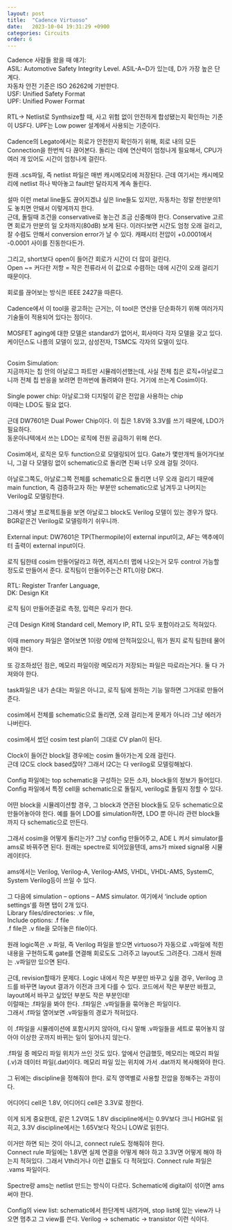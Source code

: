 ```yaml
---
layout: post
title:  "Cadence Virtuoso"
date:   2023-10-04 19:31:29 +0900
categories: Circuits
order: 6
---
```


Cadence 사람들 왔을 때 얘기:<br>
ASIL: Automotive Safety Integrity Level. ASIL-A~D가 있는데, D가 가장 높은 단계다.<br>
자동차 안전 기준은 ISO 26262에 기반한다.<br>
USF: Unified Safety Format<br>
UPF: Unified Power Format<br>
<br>
RTL-> Netlist로 Synthsize할 때, 사고 위험 없이 안전하게 합성됐는지 확인하는 기준이 USF다. UPF는 Low power 설계에서 사용되는 기준이다.<br>
<br>
Cadence의 Legato에서는 회로가 안전한지 확인하기 위해, 회로 내의 모든 Connection을 한번씩 다 끊어본다. 돌리는 데에 연산력이 엄청나게 필요해서, CPU가 여러 개 있어도 시간이 엄청나게 걸린다.<br>
<br>
원래 .scs파일, 즉 netlist 파일은 매번 캐시메모리에 저장된다. 근데 여기서는 캐시메모리에 netlist 하나 박아놓고 fault만 달라지게 계속 돌린다.<br>
<br>
설마 이런 metal line들도 끊어지겠냐 싶은 line들도 있지만, 자동차는 정말 천만분의1도 놓치면 안돼서 이렇게까지 한다.<br>
근데, 돌릴때 조건을 conservative로 놓는건 조금 신중해야 한다. Conservative 고르면 회로가 만분의 일 오차까지(80dB) 보게 된다. 이러다보면 시간도 엄청 오래 걸리고, 잘 수렴도 안해서 conversion error가 날 수 있다. 캐패시터 전압이 +0.0001에서 -0.0001 사이를 진동한다든가.<br>
<br>
그리고, short보다 open이 들어간 회로가 시간이 더 많이 걸린다.<br>
Open ~= 커다란 저항 = 작은 전류라서 이 값으로 수렴하는 데에 시간이 오래 걸리기 때문이다.<br>
<br>
회로를 끊어보는 방식은 IEEE 2427을 따른다.<br>
<br>
Cadence에서 이 tool을 광고하는 근거는, 이 tool은 연산을 단순화하기 위해 여러가지 기술들이 적용되어 있다는 점이다.<br>
<br>
MOSFET aging에 대한 모델은 standard가 없어서, 회사마다 각자 모델을 갖고 있다. 케이던스도 나름의 모델이 있고, 삼성전자, TSMC도 각자의 모델이 있다.<br>
<br>

Cosim Simulation:<br>
지금까지는 칩 안의 아날로그 파트만 시뮬레이션했는데, 사실 전체 칩은 로직+아날로그니까 전체 칩 반응을 보려면 한꺼번에 돌려봐야 한다. 거기에 쓰는게 Cosim이다.<br>
<br>
Single power chip: 아날로그와 디지털이 같은 전압을 사용하는 chip<br>
이때는 LDO도 필요 없다.<br>
<br>
근데 DW7601은 Dual Power Chip이다. 이 칩은 1.8V와 3.3V를 쓰기 때문에, LDO가 필요하다.<br>
동운아나텍에서 쓰는 LDO는 로직에 전원 공급하기 위해 쓴다.<br>
<br>
Cosim에서, 로직은 모두 function으로 모델링되어 있다. Gate가 몇만개씩 들어가다보니, 그걸 다 모델링 없이 schematic으로 돌리면 진짜 너무 오래 걸릴 것이다.<br>
<br>
아날로그쪽도, 아날로그쪽 전체를 schematic으로 돌리면 너무 오래 걸리기 때문에 main function, 즉 검증하고자 하는 부분만 schematic으로 남겨두고 나머지는 Verilog로 모델링한다.<br>
<br>
그래서 옛날 프로젝트들을 보면 아날로그 block도 Verilog 모델이 있는 경우가 많다. BGR같은건 Verilog로 모델링하기 쉬우니까.<br>
<br>
External input: DW7601은 TP(Thermopile)이 external input이고, AF는 액추에이터 출력이 external input이다.<br>
<br>
로직 팀한테 cosim 만들어달라고 하면, 레지스터 맵에 나오는거 모두 control 가능할 정도로 만들어서 준다. 로직팀이 만들어주는건 RTL이랑 DK다.<br>
<br>
RTL: Register Tranfer Language,<br>
DK: Design Kit<br>
<br>
로직 팀이 만들어준걸로 측정, 입력은 우리가 한다.<br>
<br>
근데 Design Kit에 Standard cell, Memory IP, RTL 모두 포함이라고도 적혀있다.<br>
<br>
이때 memory 파일은 열어보면 1이랑 0밖에 안적혀있으니, 뭐가 뭔지 로직 팀한테 물어봐야 한다.<br>
<br>
또 강조하셨던 점은, 메모리 파일이랑 메모리가 저장되는 파일은 따로라는거다. 둘 다 가져와야 한다.<br>
<br>
task파일은 내가 손대는 파일은 아니고, 로직 팀에 원하는 기능 말하면 그거대로 만들어준다.<br>
<br>
cosim에서 전체를 schematic으로 돌리면, 오래 걸리는게 문제가 아니라 그냥 에러가 나버린다.<br>
<br>
cosim에서 썼던 cosim test plan이 그대로 CV plan이 된다.<br>
<br>
Clock이 들어간 block일 경우에는 cosim 돌아가는게 오래 걸린다.<br>
근데 I2C도 clock based잖아? 그래서 I2C는 다 verilog로 모델링해놨다.<br>
<br>
Config 파일에는 top schematic을 구성하는 모든 소자, block들의 정보가 들어있다.<br>
Config 파일에서 특정 cell을 schematic으로 돌릴지, verilog로 돌릴지 정할 수 있다.<br>
<br>
어떤 block을 시뮬레이션할 경우, 그 block과 연관된 block들도 모두 schematic으로 만들어놓아야 한다. 예를 들어 LDO를 simulation하면, LDO 뿐 아니라 관련 block들까지 다 schematic으로 만든다.<br>
<br>
그래서 cosim을 어떻게 돌리는가? 그냥 config 만들어주고, ADE L 켜서 simulator를 ams로 바꿔주면 된다. 원래는 spectre로 되어있을텐데, ams가 mixed signal용 시뮬레이터다.<br>
<br>
ams에서는 Verilog, Verilog-A, Verilog-AMS, VHDL, VHDL-AMS, SystemC, System Verilog등이 쓰일 수 있다.<br>
<br>
그 다음에 simulation – options – AMS simulator. 여기에서 ‘include option settings’를 하면 탭이 2개 있다.<br>
Library files/directories: .v file,<br>
Include options: .f file<br>
.f file은 .v file을 모아놓은 file이다.<br>
<br>
원래 logic쪽은 .v 파일, 즉 Verilog 파일을 받으면 virtuoso가 자동으로 .v파일에 적힌 내용을 구현하도록 gate를 연결해 회로도도 그려주고 layout도 그려준다. 그래서 원래는 .v파일만 있으면 된다.<br>
<br>
근데, revision할때가 문제다. Logic 내에서 작은 부분만 바꾸고 싶을 경우, Verilog 코드를 바꾸면 layout 결과가 이전과 크게 다를 수 있다.
코드에서 작은 부분만 바꿨고, layout에서 바꾸고 싶었던 부분도 작은 부분인데!<br>
이럴때는 .f파일을 봐야 한다. .f파일은 .v파일들을 묶어놓은 파일이다.<br>
그래서 .f파일 열어보면 .v파일들의 경로가 적혀있다.<br>
<br>
이 .f파일을 시뮬레이션에 포함시키지 않아야, 다시 말해 .v파일들을 세트로 묶어놓지 않아야 이상한 곳까지 바뀌는 일이 일어나지 않는다.<br>
<br>
.f파일 중 메모리 파일 위치가 쓰인 것도 있다. 앞에서 언급했듯, 메모리는 메모리 파일(.v)과 데이터 파일(.dat)이다. 메모리 파일 있는 위치에 가서 .dat까지 복사해와야 한다.<br>
<br>
그 뒤에는 discipline을 정해줘야 한다. 로직 영역별로 사용할 전압을 정해주는 과정이다.<br>
<br>
어디어디 cell은 1.8V, 어디어디 cell은 3.3V로 정한다.<br>
<br>
이게 되게 중요한데, 같은 1.2V여도 1.8V discipline에서는 0.9V보다 크니 HIGH로 읽히고, 3.3V discipline에서는 1.65V보다 작으니 LOW로 읽힌다.<br>
<br>
이거만 하면 되는 것이 아니고, connect rule도 정해줘야 한다.<br>
Connect rule 파일에는 1.8V면 실제 연결을 어떻게 해야 하고 3.3V면 어떻게 해야 하는지 적혀있다. 그래서 Vth라거나 이런 값들도 다 적혀있다. Connect rule 파일은 .vams 파일이다.<br>
<br>
Spectre랑 ams는 netlist 만드는 방식이 다르다. Schematic에 digital이 섞이면 ams 써야 한다.<br>
<br>
Config의 view list: schematic에서 한단계씩 내려가며, stop list에 있는 view가 나오면 멈추고 그 view를 쓴다. Verilog -> schematic -> transistor 이런 식이다.<br>
